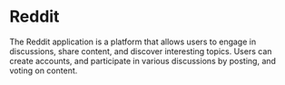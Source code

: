 # Reddit
The Reddit application is a platform that allows users to engage in discussions, share content, and discover interesting topics. Users can create accounts, and participate in various discussions by posting,  and voting on content.
